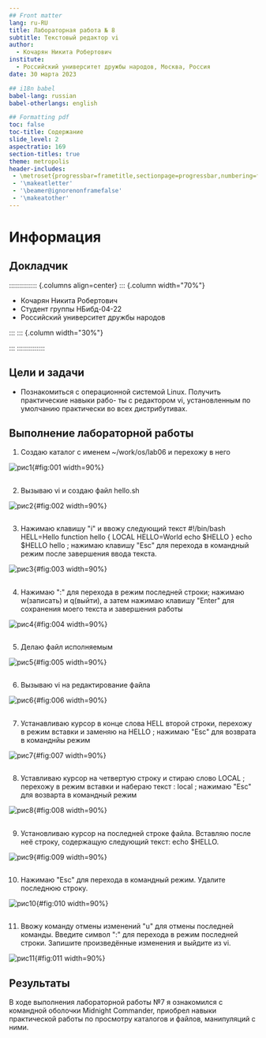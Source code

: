 ```yaml
---
## Front matter
lang: ru-RU
title: Лабораторная работа № 8
subtitle: Текстовый редактор vi
author:
  - Кочарян Никита Робертович
institute:
  - Российский университет дружбы народов, Москва, Россия
date: 30 марта 2023

## i18n babel
babel-lang: russian
babel-otherlangs: english

## Formatting pdf
toc: false
toc-title: Содержание
slide_level: 2
aspectratio: 169
section-titles: true
theme: metropolis
header-includes:
 - \metroset{progressbar=frametitle,sectionpage=progressbar,numbering=fraction}
 - '\makeatletter'
 - '\beamer@ignorenonframefalse'
 - '\makeatother'
---
```


# Информация

## Докладчик

:::::::::::::: {.columns align=center}
::: {.column width="70%"}

  * Кочарян Никита Робертович
  * Студент группы НБибд-04-22
  * Российский университет дружбы народов


:::
::: {.column width="30%"}

:::
::::::::::::::

## Цели и задачи

- Познакомиться с операционной системой Linux. Получить практические навыки рабо-
ты с редактором vi, установленным по умолчанию практически во всех дистрибутивах.

## Выполнение лабораторной работы

1.	Создаю каталог с именем ~/work/os/lab06  и перехожу в него 

![рис1](image/1.jpg){#fig:001 width=90%}

##

2.	Вызываю vi и создаю файл hello.sh

![рис2](image/2.jpg){#fig:002 width=90%}

##

3.	Нажимаю клавишу "i" и ввожу следующий текст #!/bin/bash HELL=Hello function hello { LOCAL HELLO=World echo $HELLO } echo $HELLO hello ; нажимаю клавишу "Esc" для перехода в командный режим после завершения ввода текста.

![рис3](image/2.jpg){#fig:003 width=90%}

##

4.	Нажимаю ":" для перехода в режим последней строки; нажимаю w(записать) и q(выйти), а затем нажимаю клавишу "Enter" для сохранения моего текста и завершения работы

![рис4](image/4.jpg){#fig:004 width=90%}

##

5.	Делаю файл исполняемым

![рис5](image/5.jpg){#fig:005 width=90%}

##

6.	Вызываю vi на редактирование файла 

![рис6](image/6.jpg){#fig:006 width=90%}

##

7.	Устанавливаю курсор в конце слова HELL второй строки, перехожу в режим вставки и заменяю на HELLO ; нажимаю "Esc" для возврата в команднйы режим

![рис7](image/7.jpg){#fig:007 width=90%}

##

8.	Уставливаю курсор на четвертую строку и стираю слово LOCAL ; перехожу в режим вставки и набераю текст : local ; нажимаю "Esc" для возварта в командный режим

![рис8](image/8.jpg){#fig:008 width=90%}

##

9.	Установливаю курсор на последней строке файла. Вставляю после неё строку, содержащую
следующий текст: echo $HELLO.

![рис9](image/9.jpg){#fig:009 width=90%}

##

10.	Нажимаю "Esc" для перехода в командный режим. Удалите последнюю строку.

![рис10](image/10.jpg){#fig:010 width=90%}

##

11.	Ввожу команду отмены изменений "u" для отмены последней команды. Введите символ ":" для перехода в режим последней строки. Запишите произведённые изменения и выйдите из vi.

![рис11](image/11.jpg){#fig:011 width=90%}

## Результаты

В ходе выполнения лабораторной работы №7 я ознакомился с командной оболочки Midnight Commander, приобрел навыки практической работы по просмотру каталогов и файлов, манипуляций с ними.

